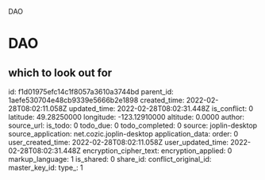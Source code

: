 DAO

# DAO

## which to look out for


id: f1d01975efc14c1f8057a3610a3744bd
parent_id: 1aefe530704e48cb9339e5666b2e1898
created_time: 2022-02-28T08:02:11.058Z
updated_time: 2022-02-28T08:02:31.448Z
is_conflict: 0
latitude: 49.28250000
longitude: -123.12910000
altitude: 0.0000
author: 
source_url: 
is_todo: 0
todo_due: 0
todo_completed: 0
source: joplin-desktop
source_application: net.cozic.joplin-desktop
application_data: 
order: 0
user_created_time: 2022-02-28T08:02:11.058Z
user_updated_time: 2022-02-28T08:02:31.448Z
encryption_cipher_text: 
encryption_applied: 0
markup_language: 1
is_shared: 0
share_id: 
conflict_original_id: 
master_key_id: 
type_: 1